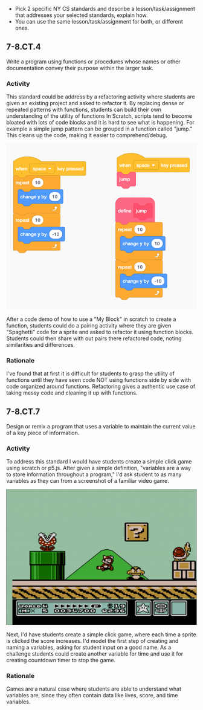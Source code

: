   * Pick 2 specific NY CS standards and describe a lesson/task/assignment that addresses your selected standards, explain how.
  * You can use the same lesson/task/assignment for both, or different ones.
  

## 7-8.CT.4
Write a program using functions or procedures whose names or other documentation convey their purpose within the larger task.

### Activity
This standard could be address by a refactoring activity where students are given an existing project and asked to refactor it. By replacing dense or repeated patterns with functions, students can build their own understanding of the utility of functions 
In Scratch, scripts tend to become bloated with lots of code blocks and it is hard to see what is happening. For example a simple jump pattern can be grouped in a function called "jump." This cleans up the code, making it easier to comprehend/debug.
 
![Jump script turned in a function](./imgs/jump.png)

After a code demo of how to use a "My Block" in scratch to create a function, students could do a pairing activity where they are given "Spaghetti" code for a sprite and asked to refactor it using function blocks. Students could then share with out pairs there refactored code, noting similarities and differences.

### Rationale
I've found that at first it is difficult for students to grasp the utility of functions until they have seen code NOT using functions side by side with code organized around functions. Refactoring gives a authentic use case of taking messy code and cleaning it up with functions. 

## 7-8.CT.7
Design or remix a program that uses a variable to maintain the current value of a key piece of information.

### Activity
To address this standard I would have students create a simple click game using scratch or p5.js.
After given a simple definition, "variables are a way to store information throughout a program," I'd ask student to as many variables as they can from a screenshot of a familiar video game. 

![Mario 3, best game ever](./imgs/mario.jpeg) 

Next, I'd have students create a simple click game, where each time a sprite is clicked the score increases. I'd model the first step of creating and naming a variables, asking for student input on a good name.
As a challenge students could create another variable for time and use it for creating countdown timer to stop the game.

### Rationale
Games are a natural case where students are able to understand what variables are, since they often contain data like lives, score, and time variables.
